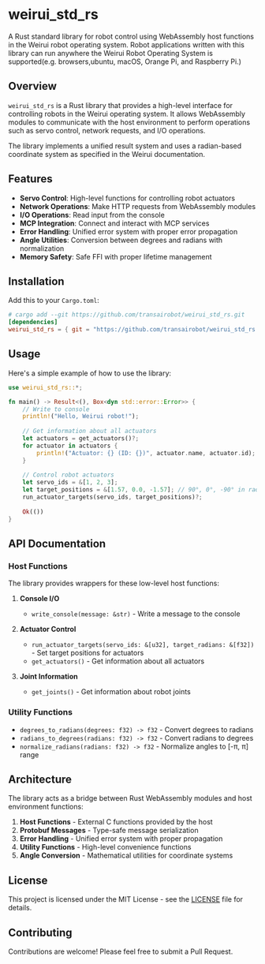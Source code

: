 # weirui_std_rs

A Rust standard library for robot control using WebAssembly host functions in the Weirui robot operating system.
Robot applications written with this library can run anywhere the Weirui Robot Operating System is supported(e.g. browsers,ubuntu, macOS, Orange Pi, and Raspberry Pi.)

## Overview

`weirui_std_rs` is a Rust library that provides a high-level interface for controlling robots in the Weirui operating system. It allows WebAssembly modules to communicate with the host environment to perform operations such as servo control, network requests, and I/O operations.

The library implements a unified result system and uses a radian-based coordinate system as specified in the Weirui documentation.

## Features

- **Servo Control**: High-level functions for controlling robot actuators
- **Network Operations**: Make HTTP requests from WebAssembly modules
- **I/O Operations**: Read input from the console
- **MCP Integration**: Connect and interact with MCP services
- **Error Handling**: Unified error system with proper error propagation
- **Angle Utilities**: Conversion between degrees and radians with normalization
- **Memory Safety**: Safe FFI with proper lifetime management

## Installation

Add this to your `Cargo.toml`:

```toml
# cargo add --git https://github.com/transairobot/weirui_std_rs.git 
[dependencies]
weirui_std_rs = { git = "https://github.com/transairobot/weirui_std_rs.git" }
```

## Usage

Here's a simple example of how to use the library:

```rust
use weirui_std_rs::*;

fn main() -> Result<(), Box<dyn std::error::Error>> {
    // Write to console
    println!("Hello, Weirui robot!");
    
    // Get information about all actuators
    let actuators = get_actuators()?;
    for actuator in actuators {
        println!("Actuator: {} (ID: {})", actuator.name, actuator.id);
    }
    
    // Control robot actuators
    let servo_ids = &[1, 2, 3];
    let target_positions = &[1.57, 0.0, -1.57]; // 90°, 0°, -90° in radians
    run_actuator_targets(servo_ids, target_positions)?;
    
    Ok(())
}
```

## API Documentation

### Host Functions

The library provides wrappers for these low-level host functions:

1. **Console I/O**
   - `write_console(message: &str)` - Write a message to the console

2. **Actuator Control**
   - `run_actuator_targets(servo_ids: &[u32], target_radians: &[f32])` - Set target positions for actuators
   - `get_actuators()` - Get information about all actuators

3. **Joint Information**
   - `get_joints()` - Get information about robot joints

### Utility Functions

- `degrees_to_radians(degrees: f32) -> f32` - Convert degrees to radians
- `radians_to_degrees(radians: f32) -> f32` - Convert radians to degrees
- `normalize_radians(radians: f32) -> f32` - Normalize angles to [-π, π] range

## Architecture

The library acts as a bridge between Rust WebAssembly modules and host environment functions:

1. **Host Functions** - External C functions provided by the host
2. **Protobuf Messages** - Type-safe message serialization
3. **Error Handling** - Unified error system with proper propagation
4. **Utility Functions** - High-level convenience functions
5. **Angle Conversion** - Mathematical utilities for coordinate systems

## License

This project is licensed under the MIT License - see the [LICENSE](LICENSE) file for details.

## Contributing

Contributions are welcome! Please feel free to submit a Pull Request.